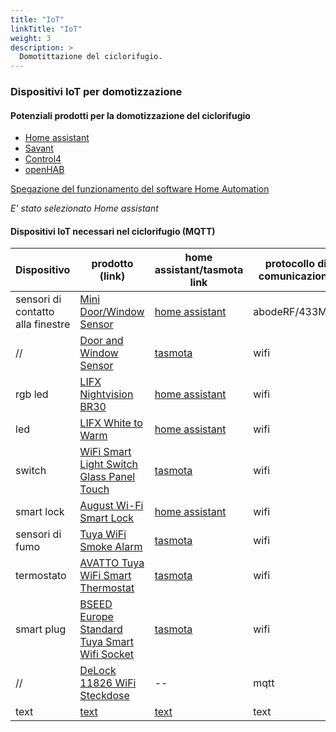 ```yaml
---
title: "IoT"
linkTitle: "IoT"
weight: 3
description: >
  Domotittazione del ciclorifugio.
---
```


### Dispositivi IoT per domotizzazione

#### Potenziali prodotti per la domotizzazione del ciclorifugio

* [Home assistant](https://www.home-assistant.io/) 
* [Savant](https://www.savant.com/)
* [Control4](http://www.control4.it/wordpress/)
* [openHAB](https://www.openhab.org/)  

[Spegazione del funzionamento del software Home Automation](https://24-7-home-security.com/open-source-home-automation-software/)

<em>E' stato selezionato Home assistant</em>

#### Dispositivi IoT necessari nel ciclorifugio (MQTT)

| Dispositivo | prodotto (link) | home assistant/tasmota link | protocollo di comunicazione | prezzo |
|---|---|---|---|---|
| sensori di contatto alla finestre | [Mini Door/Window Sensor](https://goabode.com/security-devices/door-alarms/mini-door-window-sensor) | [home assistant](https://www.home-assistant.io/integrations/abode/) | abodeRF/433Mhz | $27.99 |
| // | [Door and Window Sensor](https://www.banggood.com/D06-Tuya-Smart-Life-WiFi-Wireless-Remote-Door-and-Window-Sensor-Alarm-Molile-Phone-Control-Sensor-Alarm-Detector-p-1843620.html?p=CM27171011078201412U&cur_warehouse=CN&ID=6287845) | [tasmota](https://templates.blakadder.com/D06.html) | wifi | $18.69 | 
| rgb led | [LIFX Nightvision BR30 ](https://www.lifx.com/collections/lamps-and-pendants/products/lifx-nightvision-br30) | [home assistant](https://www.home-assistant.io/integrations/lifx/) | wifi | $59.99 |
| led | [LIFX White to Warm ](https://www.lifx.com/collections/lamps-and-pendants/products/lifx-white-to-warm) | [home assistant](https://www.home-assistant.io/integrations/lifx/) | wifi | $29.99 |
| switch | [WiFi Smart Light Switch Glass Panel Touch](https://www.aliexpress.com/item/4000160375733.html?aff_fcid=571592c74ed5431f9efc793fb4f3310b-1625557233428-01761-5SqueSek&aff_fsk=5SqueSek&aff_platform=link-c-tool&sk=5SqueSek&aff_trace_key=571592c74ed5431f9efc793fb4f3310b-1625557233428-01761-5SqueSek&terminal_id=5c124ed8f7df482e98799c38ab2c8150&tmLog=new_Detail) | [tasmota](https://templates.blakadder.com/wifi_smart_switch_3gang.html) | wifi | $11.29 - 15.99 |
| smart lock | [August Wi-Fi Smart Lock](https://august.com/products/august-wifi-smart-lock) | [home assistant](https://www.home-assistant.io/integrations/august/) | wifi | $229.99 |
| sensori di fumo | [Tuya WiFi Smoke Alarm](https://www.aliexpress.com/item/4000818367545.html?aff_platform=portals-tool&sk=_dYc72Dj&aff_trace_key=ad46a8783ef8414cb3077511738cc481-1595436156311-00915-_dYc72Dj&terminal_id=3ac645b4aa5741e4bebe6d5c100f96fc&tmLog=new_Detail&aff_request_id=ad46a8783ef8414cb3077511738cc481-1595436156311-00915-_dYc72Dj) | [tasmota](https://templates.blakadder.com/YG400A.html) | wifi | $13.70 |
| termostato | [AVATTO Tuya WiFi Smart Thermostat](https://www.aliexpress.com/item/4000398480147.html?aff_platform=portals-tool&sk=_dYc72Dj&aff_trace_key=ad46a8783ef8414cb3077511738cc481-1595436156311-00915-_dYc72Dj&terminal_id=3ac645b4aa5741e4bebe6d5c100f96fc&tmLog=new_Detail&aff_request_id=ad46a8783ef8414cb3077511738cc481-1595436156311-00915-_dYc72Dj) | [tasmota](https://templates.blakadder.com/ME81H.html) | wifi | $17.47 - 24.22 |
| smart plug | [BSEED Europe Standard Tuya Smart Wifi Socket](https://www.amazon.de/dp/B07S643X2J?tag=tasmotatempla-21) | [tasmota](https://templates.blakadder.com/bseed_smart_socket.html) | wifi | 18,59€ |
| // | [DeLock 11826 WiFi Steckdose](https://www.amazon.de/dp/B07SNGJ8GD?tag=tasmotatempla-21) | -- | mqtt | 17,48 € |
| text | [text](link.com) | [text](link.com) | text | text |